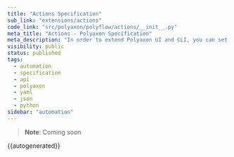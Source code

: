 ```yaml
---
title: "Actions Specification"
sub_link: "extensions/actions"
code_link: "src/polyaxon/polyflow/actions/__init__.py"
meta_title: "Actions - Polyaxon Specification"
meta_description: "In order to extend Polyaxon UI and CLI, you can set actions on your operations. Every action is a reference to a component that can be executed based on the context of the operation where it's defined."
visibility: public
status: published
tags:
  - automation
  - specification
  - api
  - polyaxon
  - yaml
  - json
  - python
sidebar: "automation"
---
```


> **Note**: Coming soon

{{autogenerated}}
